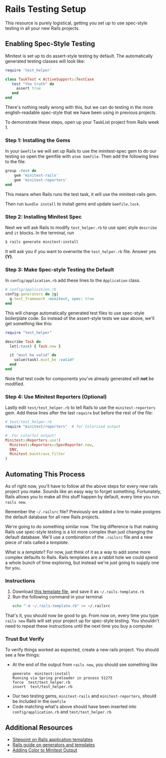 # Rails Testing Setup

This resource is purely logistical, getting you set up to use spec-style testing in all your new Rails projects.

## Enabling Spec-Style Testing
Minitest is set up to do assert-style testing by default. The automatically generated testing classes will look like:

```ruby
require 'test_helper'

class TaskTest < ActiveSupport::TestCase
   test "the truth" do
     assert true
   end
end
```

There's nothing really wrong with this, but we can do testing in the more english-readable spec-style that we have been using in previous projects.

To demonstrate these steps, open up your TaskList project from Rails week 1.

### Step 1: Installing the Gems

In your `Gemfile` we will set up Rails to use the minitest-spec gem to do our testing so open the gemfile with `atom Gemfile`.  Then add the following lines to the file:

```ruby
group :test do
	gem 'minitest-rails'
	gem 'minitest-reporters'
end
```

This means when Rails runs the test task, it will use the minitest-rails gem.  

Then run `bundle install` to install gems and update `Gemfile.lock`.

### Step 2: Installing Minitest Spec

Next we will ask Rails to modify `test_helper.rb` to use spec style `describe` and `it` blocks. In the terminal, run

```bash
$ rails generate minitest:install
```

It will ask you if you want to overwrite the `test_helper.rb` file.  Answer yes **(Y)**.

### Step 3: Make Spec-style Testing the Default

In `config/application.rb` add these lines to the `Application` class.

```ruby
# config/application.rb
config.generators do |g|
  g.test_framework :minitest, spec: true
end
```

This will change automatically generated test files to use spec-style boilerplate code. So instead of the assert-style tests we saw above, we'll get something like this:

```ruby
require "test_helper"

describe Task do
  let(:task) { Task.new }

  it "must be valid" do
    value(task).must_be :valid?
  end
end
```

Note that test code for components you've already generated will **not** be modified.

### Step 4: Use Minitest Reporters (Optional)

Lastly edit `test/test_helper.rb` to tell Rails to use the `minitest-reporters` gem. Add these lines after the last `require` but before the rest of the file:

```ruby
# test/test_helper.rb
require "minitest/reporters"  # for Colorized output

#  For colorful output!
Minitest::Reporters.use!(
  Minitest::Reporters::SpecReporter.new,
  ENV,
  Minitest.backtrace_filter
)
```

## Automating This Process

As of right now, you'll have to follow all the above steps for every new rails project you make. Sounds like an easy way to forget something. Fortunately, Rails allows you to make all this stuff happen by default, every time you run `rails new`.

Remember the `~/.railsrc` file? Previously we added a line to make postgres the default database for all new Rails projects.

We're going to do something similar now. The big difference is that making Rails use spec-style testing is a lot more complex than just changing the default database. We'll use a combination of the `.railsrc` file and a new piece of rails called a _template_.

What is a _template_? For now, just think of it as a way to add some more complex defaults to Rails. Rails templates are a rabbit hole we could spend a whole bunch of time exploring, but instead we're just going to supply one for you.

### Instructions

1. Download [this template file](https://gist.github.com/droberts-ada/26a3bff1510b0b45fa5dd764a833483c), and save it as `~/.rails-template.rb`
1. Run the following command in your terminal
    ```bash
    echo "-m ~/.rails-template.rb" >> ~/.railsrc
    ```

That's it, you should now be good to go. From now on, every time you type `rails new` Rails will set your project up for spec-style testing. You shouldn't need to repeat these instructions until the next time you buy a computer.

### Trust But Verify

To verify things worked as expected, create a new rails project. You should see a few things:

- At the end of the output from `rails new`, you should see something like
    ```
    generate  minitest:install
    Running via Spring preloader in process 51275
    force  test/test_helper.rb
    insert  test/test_helper.rb
    ```
- Our two testing gems, `minitest-rails` and `minitest-reporters`, should be included in the `Gemfile`
- Code matching what's above should have been inserted into `config/application.rb` and `test/test_helper.rb`

## Additional Resources

- [Sitepoint on Rails application templates](https://www.sitepoint.com/rails-application-templates-real-world/)
- [Rails guide on generators and templates](http://guides.rubyonrails.org/generators.html)
- [Adding Color to Minitest Output](http://chriskottom.com/blog/2014/06/dress-up-your-minitest-output/)
